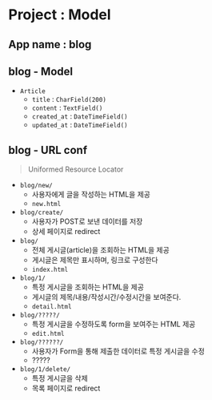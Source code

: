 # Project : Model

## App name : blog

## blog - Model

- `Article`
    - `title` : `CharField(200)`
    - `content` : `TextField()`
    - `created_at` : `DateTimeField()`
    - `updated_at` : `DateTimeField()`

## blog - URL conf
> Uniformed Resource Locator
- `blog/new/`
    - 사용자에게 글을 작성하는 HTML을 제공
    - `new.html`
- `blog/create/`
    - 사용자가 POST로 보낸 데이터를 저장
    - 상세 페이지로 redirect
- `blog/`
    - 전체 게시글(article)을 조회하는 HTML을 제공
    - 게시글은 제목만 표시하며, 링크로 구성한다
    - `index.html`
- `blog/1/`
    - 특정 게시글을 조회하는 HTML을 제공
    - 게시글의 제목/내용/작성시간/수정시간을 보여준다.
    - `detail.html`
- `blog/?????/`
    - 특정 게시글을 수정하도록 form을 보여주는 HTML 제공
    - `edit.html`
- `blog/??????/`
    - 사용자가 Form을 통해 제출한 데이터로 특정 게시글을 수정
    - ?????
- `blog/1/delete/`
    - 특정 게시글을 삭제
    - 목록 페이지로 redirect


